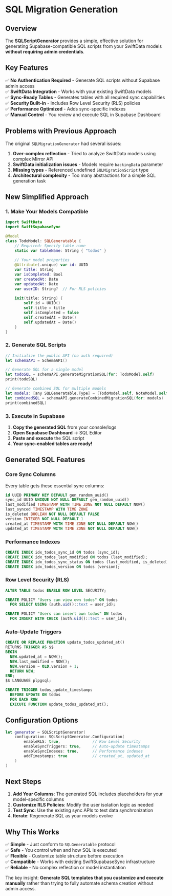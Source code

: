 # SQL Migration Generation

## Overview

The **SQLScriptGenerator** provides a simple, effective solution for generating Supabase-compatible SQL scripts from your SwiftData models **without requiring admin credentials**.

## Key Features

✅ **No Authentication Required** - Generate SQL scripts without Supabase admin access  
✅ **SwiftData Integration** - Works with your existing SwiftData models  
✅ **Sync-Ready Tables** - Generates tables with all required sync capabilities  
✅ **Security Built-in** - Includes Row Level Security (RLS) policies  
✅ **Performance Optimized** - Adds sync-specific indexes  
✅ **Manual Control** - You review and execute SQL in Supabase Dashboard  

## Problems with Previous Approach

The original `SQLMigrationGenerator` had several issues:

1. **Over-complex reflection** - Tried to analyze SwiftData models using complex Mirror API
2. **SwiftData initialization issues** - Models require `backingData` parameter
3. **Missing types** - Referenced undefined `SQLMigrationScript` type
4. **Architectural complexity** - Too many abstractions for a simple SQL generation task

## New Simplified Approach

### 1. Make Your Models Compatible

```swift
import SwiftData
import SwiftSupabaseSync

@Model
class TodoModel: SQLGeneratable {
    // Required: Specify table name
    static var tableName: String { "todos" }
    
    // Your model properties
    @Attribute(.unique) var id: UUID
    var title: String
    var isCompleted: Bool
    var createdAt: Date
    var updatedAt: Date
    var userID: String?  // For RLS policies
    
    init(title: String) {
        self.id = UUID()
        self.title = title
        self.isCompleted = false
        self.createdAt = Date()
        self.updatedAt = Date()
    }
}
```

### 2. Generate SQL Scripts

```swift
// Initialize the public API (no auth required)
let schemaAPI = SchemaAPI()

// Generate SQL for a single model
let todoSQL = schemaAPI.generateMigrationSQL(for: TodoModel.self)
print(todoSQL)

// Generate combined SQL for multiple models
let models: [any SQLGeneratable.Type] = [TodoModel.self, NoteModel.self]
let combinedSQL = schemaAPI.generateCombinedMigrationSQL(for: models)
print(combinedSQL)
```

### 3. Execute in Supabase

1. **Copy the generated SQL** from your console/logs
2. **Open Supabase Dashboard** → SQL Editor  
3. **Paste and execute** the SQL script
4. **Your sync-enabled tables are ready!**

## Generated SQL Features

### Core Sync Columns
Every table gets these essential sync columns:
```sql
id UUID PRIMARY KEY DEFAULT gen_random_uuid()
sync_id UUID UNIQUE NOT NULL DEFAULT gen_random_uuid()
last_modified TIMESTAMP WITH TIME ZONE NOT NULL DEFAULT NOW()
last_synced TIMESTAMP WITH TIME ZONE
is_deleted BOOLEAN NOT NULL DEFAULT FALSE
version INTEGER NOT NULL DEFAULT 1
created_at TIMESTAMP WITH TIME ZONE NOT NULL DEFAULT NOW()
updated_at TIMESTAMP WITH TIME ZONE NOT NULL DEFAULT NOW()
```

### Performance Indexes
```sql
CREATE INDEX idx_todos_sync_id ON todos (sync_id);
CREATE INDEX idx_todos_last_modified ON todos (last_modified);
CREATE INDEX idx_todos_sync_status ON todos (last_modified, is_deleted);
CREATE INDEX idx_todos_version ON todos (version);
```

### Row Level Security (RLS)
```sql
ALTER TABLE todos ENABLE ROW LEVEL SECURITY;

CREATE POLICY "Users can view own todos" ON todos
  FOR SELECT USING (auth.uid()::text = user_id);

CREATE POLICY "Users can insert own todos" ON todos
  FOR INSERT WITH CHECK (auth.uid()::text = user_id);
```

### Auto-Update Triggers
```sql
CREATE OR REPLACE FUNCTION update_todos_updated_at()
RETURNS TRIGGER AS $$
BEGIN
  NEW.updated_at = NOW();
  NEW.last_modified = NOW();
  NEW.version = OLD.version + 1;
  RETURN NEW;
END;
$$ LANGUAGE plpgsql;

CREATE TRIGGER todos_update_timestamps
  BEFORE UPDATE ON todos
  FOR EACH ROW
  EXECUTE FUNCTION update_todos_updated_at();
```

## Configuration Options

```swift
let generator = SQLScriptGenerator(
    configuration: SQLScriptGenerator.Configuration(
        enableRLS: true,              // Row Level Security
        enableSyncTriggers: true,     // Auto-update timestamps  
        enableSyncIndexes: true,      // Performance indexes
        addTimestamps: true           // created_at, updated_at
    )
)
```

## Next Steps

1. **Add Your Columns**: The generated SQL includes placeholders for your model-specific columns
2. **Customize RLS Policies**: Modify the user isolation logic as needed
3. **Test Sync**: Use the existing sync APIs to test data synchronization
4. **Iterate**: Regenerate SQL as your models evolve

## Why This Works

✅ **Simple** - Just conform to `SQLGeneratable` protocol  
✅ **Safe** - You control when and how SQL is executed  
✅ **Flexible** - Customize table structure before execution  
✅ **Compatible** - Works with existing SwiftSupabaseSync infrastructure  
✅ **Reliable** - No complex reflection or model instantiation  

The key insight: **Generate SQL templates that you customize and execute manually** rather than trying to fully automate schema creation without admin access.
